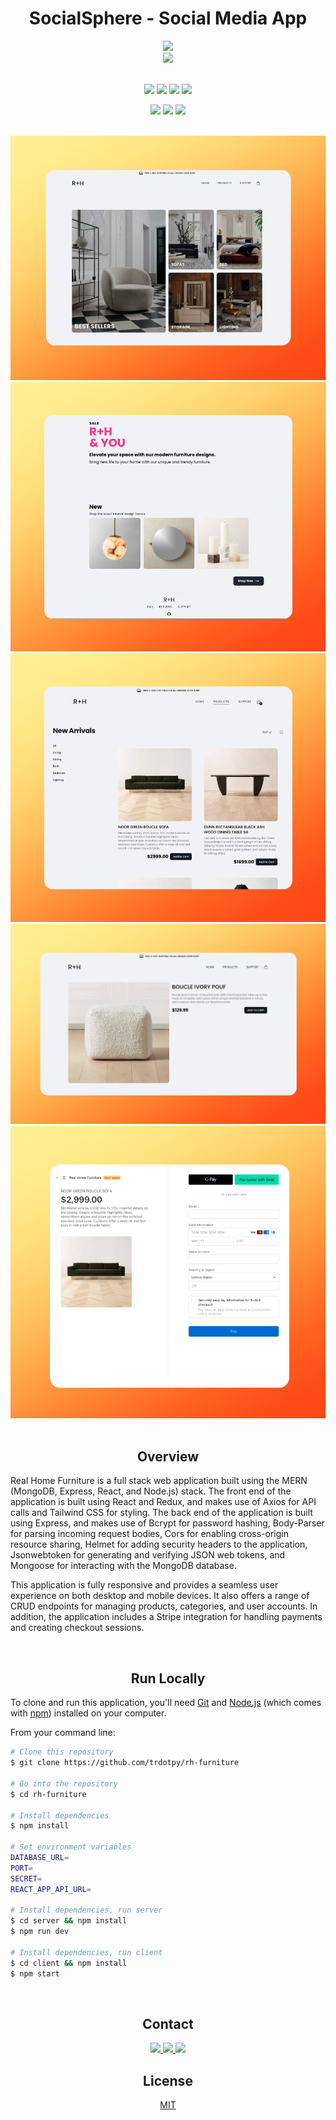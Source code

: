 <div align='center'>

# SocialSphere - Social Media App

<!-- Hero -->

<a href="https://rh-furniture.onrender.com/">
	<div align='center'>
  	<img src='https://img.shields.io/badge/Live_Demo-fb923c.svg?style=for-the-badge&logo=Vercel&logoColor=white'>
  </div>
</a>
<a href="https://github.com/trdotpy/rh-furniture-api">
	<div align='center'>
  		<img src='https://img.shields.io/badge/Backend-181717.svg?style=for-the-badge&logo=GitHub&logoColor=white'>
  </div>
</a>
	

</div>

<!-- Hero End -->

<br>

<!-- Tech -->
<div align='center'>

![](https://img.shields.io/badge/React-61DAFB.svg?style=for-the-badge&logo=React&logoColor=black)
![](https://img.shields.io/badge/Redux-764ABC.svg?style=for-the-badge&logo=Redux&logoColor=white)
![](https://img.shields.io/badge/Axios-5A29E4.svg?style=for-the-badge&logo=Axios&logoColor=white)
![](https://img.shields.io/badge/tailwindcss-%2338B2AC.svg?style=for-the-badge&logo=tailwind-css&logoColor=white)

![](https://img.shields.io/badge/Express-000000.svg?style=for-the-badge&logo=Express&logoColor=white)
![](https://img.shields.io/badge/JSON%20Web%20Tokens-000000.svg?style=for-the-badge&logo=JSON-Web-Tokens&logoColor=white)
![](https://img.shields.io/badge/MongoDB-47A248.svg?style=for-the-badge&logo=MongoDB&logoColor=white)

</div>

<br>

<!-- Tech End -->

<!-- Screenshots -->

<div align='center'>

<img src="./screenshots/desktop-home.png">

<img src="./screenshots/desktop-hero.png">

<img src="./screenshots/desktop-product-page.png">

<img src="./screenshots/desktop-product-detail.png">

<img src="./screenshots/desktop-checkout.png">

</div>

<br>

<!-- Screenshots End -->

<!-- Overview -->

<div align='center'>

## Overview

</div>

<div align='left'>

Real Home Furniture is a full stack web application built using the MERN (MongoDB, Express, React, and Node.js) stack. The front end of the application is built using React and Redux, and makes use of Axios for API calls and Tailwind CSS for styling. The back end of the application is built using Express, and makes use of Bcrypt for password hashing, Body-Parser for parsing incoming request bodies, Cors for enabling cross-origin resource sharing, Helmet for adding security headers to the application, Jsonwebtoken for generating and verifying JSON web tokens, and Mongoose for interacting with the MongoDB database.

This application is fully responsive and provides a seamless user experience on both desktop and mobile devices. It also offers a range of CRUD endpoints for managing products, categories, and user accounts. In addition, the application includes a Stripe integration for handling payments and creating checkout sessions.

</div>

<!-- Overview End -->

<br>

<!-- Run -->
<div align='center'>

## Run Locally

</div>

<div align='left'>

To clone and run this application, you'll need [Git](https://git-scm.com) and [Node.js](https://nodejs.org/en/download/) (which comes with [npm](http://npmjs.com)) installed on your computer.

From your command line:

```bash
# Clone this repository
$ git clone https://github.com/trdotpy/rh-furniture

# Go into the repository
$ cd rh-furniture

# Install dependencies
$ npm install

# Set environment variables
DATABASE_URL=
PORT=
SECRET=
REACT_APP_API_URL=

# Install dependencies, run server
$ cd server && npm install
$ npm run dev

# Install dependencies, run client
$ cd client && npm install
$ npm start
```

</div>
<!-- Run End -->

<br>

<!-- Contact -->
<div align='center'>

## Contact

<a href="https://trdotpy.dev/">
  <img src='https://img.shields.io/badge/Portfolio-000000?style=for-the-badge&logo=About.me&logoColor=white'>
</a>
<a href="https://www.linkedin.com/in/trdotpy/">
  <img src='https://img.shields.io/badge/LinkedIn-0077B5?style=for-the-badge&logo=linkedin&logoColor=white'>
</a>
<a href="mailto:tanvi.rahman@outlook.com">
  <img src='https://img.shields.io/badge/Outlook-0078D4?style=for-the-badge&logo=microsoft-outlook&logoColor=white'>
</a>
</div>

<!-- Contact End -->

<!-- License -->

<div align='center'>

## License

[MIT](https://choosealicense.com/licenses/mit/)

</div>
